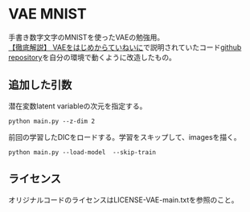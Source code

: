 # VAE MNIST

手書き数字文字のMNISTを使ったVAEの勉強用。   
[【徹底解説】 VAEをはじめからていねいに](https://academ-aid.com/ml/vae)で説明されていたコード[github repository](https://github.com/beginaid/VAE)を自分の環境で動くように改造したもの。  

## 追加した引数

潜在変数latent variableの次元を指定する。  
```
python main.py --z-dim 2  
```

前回の学習したDICをロードする。学習をスキップして、imagesを描く。  
```
python main.py --load-model  --skip-train  
```

## ライセンス  
  
オリジナルコードのライセンスはLICENSE-VAE-main.txtを参照のこと。  






